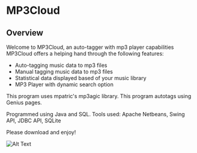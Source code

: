 # MP3Cloud
## Overview
Welcome to MP3Cloud, an auto-tagger with mp3 player capabilities
MP3Cloud offers a helping hand through the following features:
- Auto-tagging music data to mp3 files
- Manual tagging music data to mp3 files
- Statistical data displayed based of your music library
- MP3 Player with dynamic search option

This program uses mpatric's mp3agic library.
This program autotags using Genius pages.

Programmed using Java and SQL.
Tools used: Apache Netbeans, Swing API, JDBC API, SQLite

Please download and enjoy!

![Alt Text](https://github.com/GrandpaBear/MP3Cloud/img/MP3Cloud.gif)
